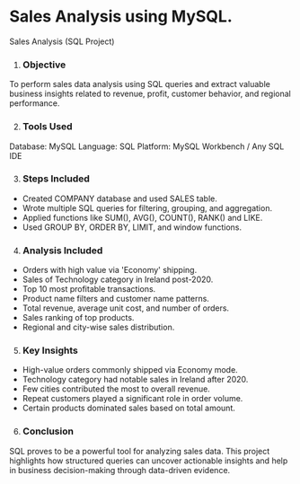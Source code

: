 
# Sales Analysis using MySQL.
Sales Analysis (SQL Project)
1. ### **Objective**
To perform sales data analysis using SQL queries and extract valuable business insights related to revenue, profit, customer behavior, and regional performance.

2.  ### **Tools Used**
Database: MySQL
Language: SQL
Platform: MySQL Workbench / Any SQL IDE

3.  ### **Steps Included**
* Created COMPANY database and used SALES table.
* Wrote multiple SQL queries for filtering, grouping, and aggregation.
* Applied functions like SUM(), AVG(), COUNT(), RANK() and LIKE.
* Used GROUP BY, ORDER BY, LIMIT, and window functions.

4.  ### **Analysis Included**
* Orders with high value via 'Economy' shipping.
* Sales of Technology category in Ireland post-2020.
* Top 10 most profitable transactions.
* Product name filters and customer name patterns.
* Total revenue, average unit cost, and number of orders.
* Sales ranking of top products.
* Regional and city-wise sales distribution.

5.  ### **Key Insights**
* High-value orders commonly shipped via Economy mode.
* Technology category had notable sales in Ireland after 2020.
* Few cities contributed the most to overall revenue.
* Repeat customers played a significant role in order volume.
* Certain products dominated sales based on total amount.

6.  ### **Conclusion**
SQL proves to be a powerful tool for analyzing sales data. This project highlights how structured queries can uncover actionable insights and help in business decision-making through data-driven evidence.
